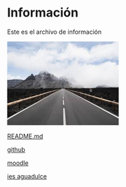 # Información

Este es el archivo de información

![](img/Paisaje04.jpg)


[README.md](README.md)

[github](https://github.com/)

[moodle](https://educacionadistancia.juntadeandalucia.es/centros/almeria/login/index.php)

[ies aguadulce](https://www.iesaguadulce.es/centro/index.php/)